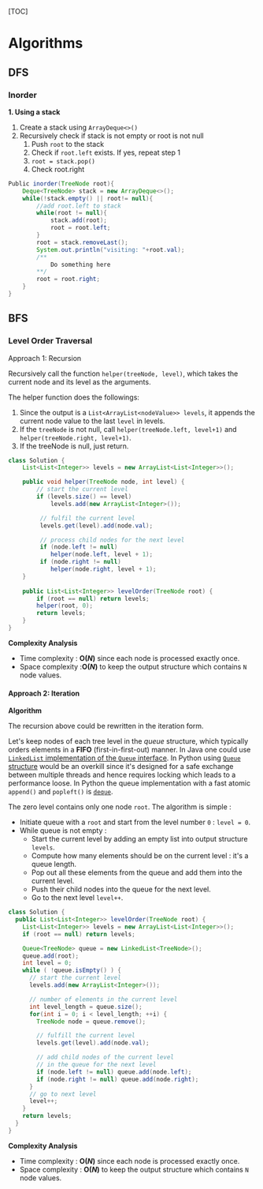 

[TOC]



# Algorithms

## DFS

### Inorder

**1. Using a stack**

1. Create a stack using `ArrayDeque<>()`
2. Recursively check if stack is not empty or root is not null 
   1. Push `root` to the stack
   2. Check if `root.left` exists. If yes, repeat step 1 
   3. `root = stack.pop()`
   4. Check root.right

```java
Public inorder(TreeNode root){
    Deque<TreeNode> stack = new ArrayDeque<>();
    while(!stack.empty() || root!= null){
        //add root.left to stack
        while(root != null){
            stack.add(root);
            root = root.left;
        }
        root = stack.removeLast();
        System.out.println("visiting: "+root.val);
        /** 		
       		Do something here
        **/
        root = root.right;
    }
}
```



## BFS

### Level Order Traversal

Approach 1: Recursion

Recursively call the function `helper(treeNode, level)`, which takes the current node and its level as the arguments.

The helper function does the followings:

1. Since the output is a `List<ArrayList<nodeValue>> levels`, it appends the current node value to the last `level` in levels. 
2. If the `treeNode` is not null, call `helper(treeNode.left, level+1)` and `helper(treeNode.right, level+1)`.
3. If the treeNode is null, just return.

```java
class Solution {
    List<List<Integer>> levels = new ArrayList<List<Integer>>();

    public void helper(TreeNode node, int level) {
        // start the current level
        if (levels.size() == level)
            levels.add(new ArrayList<Integer>());

         // fulfil the current level
         levels.get(level).add(node.val);

         // process child nodes for the next level
         if (node.left != null)
            helper(node.left, level + 1);
         if (node.right != null)
            helper(node.right, level + 1);
    }
    
    public List<List<Integer>> levelOrder(TreeNode root) {
        if (root == null) return levels;
        helper(root, 0);
        return levels;
    }
}
```

**Complexity Analysis**

- Time complexity : **O(*N*)** since each node is processed exactly once.
- Space complexity :**O(*N*)** to keep the output structure which contains `N` node values.





#### Approach 2: Iteration

**Algorithm**

The recursion above could be rewritten in the iteration form.

Let's keep nodes of each tree level in the *queue* structure, which typically orders elements in a **FIFO** (first-in-first-out) manner. In Java one could use [`LinkedList` implementation of the `Queue` interface](https://docs.oracle.com/javase/7/docs/api/java/util/Queue.html). In Python using [`Queue` structure](https://docs.python.org/3/library/queue.html) would be an overkill since it's designed for a safe exchange between multiple threads and hence requires locking which leads to a performance loose. In Python the queue implementation with a fast atomic `append()` and `popleft()` is [`deque`](https://docs.python.org/3/library/collections.html#collections.deque).

The zero level contains only one node `root`. The algorithm is simple :

- Initiate queue with a `root` and start from the level number `0` : `level = 0`.
- While queue is not empty :
  - Start the current level by adding an empty list into output structure `levels`.
  - Compute how many elements should be on the current level : it's a queue length.
  - Pop out all these elements from the queue and add them into the current level.
  - Push their child nodes into the queue for the next level.
  - Go to the next level `level++`.



```java
class Solution {
  public List<List<Integer>> levelOrder(TreeNode root) {
    List<List<Integer>> levels = new ArrayList<List<Integer>>();
    if (root == null) return levels;

    Queue<TreeNode> queue = new LinkedList<TreeNode>();
    queue.add(root);
    int level = 0;
    while ( !queue.isEmpty() ) {
      // start the current level
      levels.add(new ArrayList<Integer>());

      // number of elements in the current level
      int level_length = queue.size();
      for(int i = 0; i < level_length; ++i) {
        TreeNode node = queue.remove();

        // fulfill the current level
        levels.get(level).add(node.val);

        // add child nodes of the current level
        // in the queue for the next level
        if (node.left != null) queue.add(node.left);
        if (node.right != null) queue.add(node.right);
      }
      // go to next level
      level++;
    }
    return levels;
  }
}
```

**Complexity Analysis**

- Time complexity : **O(*N*)** since each node is processed exactly once.
- Space complexity : **O(*N*)** to keep the output structure which contains `N` node values.